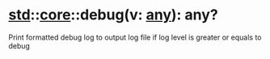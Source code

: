 # [std](/libs/std/)::[core](/libs/std/core/)::debug(v:&nbsp;[any](/libs/std/core/type.any.md)):&nbsp;any?
Print formatted debug log to output log file if log level is greater or equals to debug
